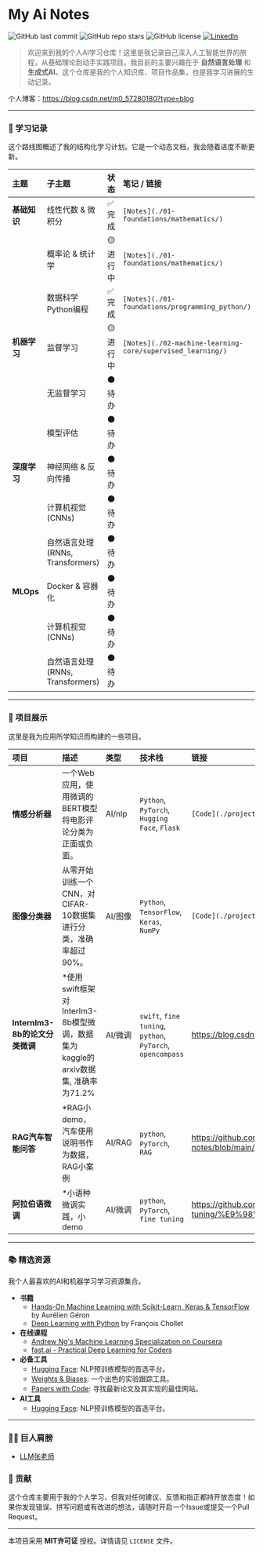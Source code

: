 <!-- 
================================================================================
你好！这是你的AI学习之旅README模板。
请根据注释提示，将占位符文本替换为你自己的信息。
================================================================================
-->

# My Ai Notes

<!-- 
**徽章 (BADGES):** 徽章提供了一个快速、专业的概览。
你可以在 shields.io 上生成自己的徽章。请务必替换 USERNAME 和 REPONAME。
-->
![GitHub last commit](https://img.shields.io/github/last-commit/YOUR_USERNAME/YOUR_REPONAME?style=for-the-badge)
![GitHub repo stars](https://img.shields.io/github/stars/YOUR_USERNAME/YOUR_REPONAME?style=for-the-badge)
![GitHub license](https://img.shields.io/github/license/YOUR_USERNAME/YOUR_REPONAME?style=for-the-badge)
[![LinkedIn](https://img.shields.io/badge/LinkedIn-Profile-blue?style=for-the-badge&logo=linkedin)](https://www.linkedin.com/in/your-profile/)


<!-- 
**简介 (INTRODUCTION):** 一段简短的个人介绍。
解释你是谁，这个仓库是做什么的，以及你在AI领域的主要兴趣。
-->
> 欢迎来到我的个人AI学习仓库！这里是我记录自己深入人工智能世界的旅程，从基础理论到动手实践项目。我目前的主要兴趣在于 **自然语言处理** 和 **生成式AI**。这个仓库是我的个人知识库、项目作品集，也是我学习进展的生动记录。

个人博客：https://blog.csdn.net/m0_57280180?type=blog

---

### **🧠 学习记录**

<!--
**学习路线图 (LEARNING ROADMAP):** 这是你学习结构的核心。
随着你的学习进度更新“状态”列，这能创造一种前进的动力！
在“笔记/链接”列中链接到你的笔记。
-->
这个路线图概述了我的结构化学习计划。它是一个动态文档，我会随着进度不断更新。

| 主题 | 子主题 | 状态 | 笔记 / 链接 |
| :--- | :--- | :--- | :--- |
| **基础知识** | 线性代数 & 微积分 | ✅ 完成 | `[Notes](./01-foundations/mathematics/)` |
| | 概率论 & 统计学 | 🟡 进行中 | `[Notes](./01-foundations/mathematics/)` |
| | 数据科学Python编程 | ✅ 完成 | `[Notes](./01-foundations/programming_python/)` |
| **机器学习** | 监督学习 | 🟡 进行中 | `[Notes](./02-machine-learning-core/supervised_learning/)` |
| | 无监督学习 | ⚫ 待办 | |
| | 模型评估 | ⚫ 待办 | |
| **深度学习** | 神经网络 & 反向传播 | ⚫ 待办 | |
| | 计算机视觉 (CNNs) | ⚫ 待办 | |
| | 自然语言处理 (RNNs, Transformers) | ⚫ 待办 | |
| **MLOps** | Docker & 容器化 | ⚫ 待办 | |
| | 计算机视觉 (CNNs) | ⚫ 待办 | |
| | 自然语言处理 (RNNs, Transformers) | ⚫ 待办 | |
---

### **🚀 项目展示**

<!--
**项目展示 (PROJECT SHOWCASE):** 这是你的作品集。
突出你最好的作品。一个好的项目表明你能将理论应用于解决实际问题。
确保每个项目的链接都是正确的。
-->
这里是我为应用所学知识而构建的一些项目。

| 项目 | 描述 | 类型 | 技术栈 | 链接 |
| :--- | :--- | :--- |:--- | :--- |
| **情感分析器** | 一个Web应用，使用微调的BERT模型将电影评论分类为正面或负面。 |AI/nlp| `Python`, `PyTorch`, `Hugging Face`, `Flask` | `[Code](./projects/sentiment_analyzer/)` |
| **图像分类器** | 从零开始训练一个CNN，对CIFAR-10数据集进行分类，准确率超过90%。 | AI/图像 |`Python`, `TensorFlow`, `Keras`, `NumPy` | `[Code](./projects/image_classifier/)` |
| **Internlm3-8b的论文分类微调** | *使用swift框架对Interlm3-8b模型微调，数据集为kaggle的arxiv数据集, 准确率为71.2%| AI/微调 |`swift`, `fine tuning`, `python`, `PyTorch`, `opencompass` | https://blog.csdn.net/m0_57280180/article/details/149289311?spm=1001.2014.3001.5502|
| **RAG汽车智能问答** | *RAG小demo，汽车使用说明书作为数据，RAG小案例| AI/RAG | `python`, `PyTorch`, `RAG` | https://github.com/jiarenyou/my-ai-notes/blob/main/projects/RAG/RAG%E6%B1%BD%E8%BD%A6%E6%99%BA%E8%83%BD%E9%97%AE%E7%AD%94.ipynb|
| **阿拉伯语微调** | *小语种微调实践，小demo| AI/微调 | `python`, `PyTorch`,  `fine tuning` | https://github.com/jiarenyou/my-ai-notes/blob/main/projects/fine-tuning/%E9%98%BF%E6%8B%89%E4%BC%AF%E8%AF%AD%E5%BE%AE%E8%B0%83%E5%AE%9E%E8%B7%B5.ipynb|

---

### **📚 精选资源**

<!--
**精选资源 (CURATED RESOURCES):** 分享你找到的最佳资源。
这为访问者增加了价值，并将你定位为一个知识渊博的中心。
保持列表精选和高质量，而不仅仅是链接的堆砌。
-->
我个人最喜欢的AI和机器学习学习资源集合。

*   **书籍**
    *   [Hands-On Machine Learning with Scikit-Learn, Keras & TensorFlow](https://www.oreilly.com/library/view/hands-on-machine-learning/9781098125967/) by Aurélien Géron
    *   [Deep Learning with Python](https://www.manning.com/books/deep-learning-with-python-second-edition) by François Chollet
*   **在线课程**
    *   [Andrew Ng's Machine Learning Specialization on Coursera](https://www.coursera.org/specializations/machine-learning-introduction)
    *   [fast.ai - Practical Deep Learning for Coders](https://course.fast.ai/)
*   **必备工具**
    *   [Hugging Face](https://huggingface.co/): NLP预训练模型的首选平台。
    *   [Weights & Biases](https://wandb.ai/): 一个出色的实验跟踪工具。
    *   [Papers with Code](https://paperswithcode.com/): 寻找最新论文及其实现的最佳网站。
*   **AI工具**
    *   [Hugging Face](https://huggingface.co/): NLP预训练模型的首选平台。
---
### **🧑‍🏫 巨人肩膀**
<!--
**精选资源 (CURATED RESOURCES):** 跟随顶尖大佬和博主的文章
-->
* [LLM张老师](https://www.waylandz.com/) 
### **🤝 贡献**

<!--
**贡献 (CONTRIBUTING):** 即使是个人仓库，这也是一个专业的点缀。
它表明你对合作和反馈持开放态度。
你可以创建一个简单的CONTRIBUTING.md文件，解释如何提出修改建议或修复拼写错误。
-->
这个仓库主要用于我的个人学习，但我对任何建议、反馈和指正都持开放态度！如果你发现错误、拼写问题或有改进的想法，请随时开启一个Issue或提交一个Pull Request。

---

<!--
**许可证 (LICENSE):** 不要忘记在你的仓库中添加一个LICENSE文件。
对于此类项目，MIT许可证是一个常见且宽松的选择。
-->
本项目采用 **MIT许可证** 授权。详情请见 `LICENSE` 文件。
